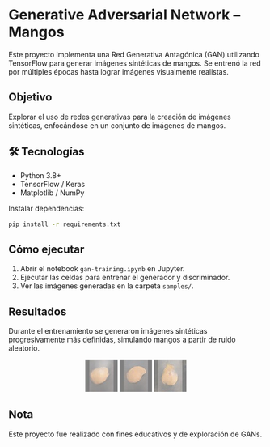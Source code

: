 # Generative Adversarial Network – Mangos

Este proyecto implementa una Red Generativa Antagónica (GAN) utilizando TensorFlow para generar imágenes sintéticas de mangos. Se entrenó la red por múltiples épocas hasta lograr imágenes visualmente realistas.



##  Objetivo

Explorar el uso de redes generativas para la creación de imágenes sintéticas, enfocándose en un conjunto de imágenes de mangos.


## 🛠 Tecnologías

- Python 3.8+
- TensorFlow / Keras
- Matplotlib / NumPy

Instalar dependencias:
```bash
pip install -r requirements.txt
```



##  Cómo ejecutar

1. Abrir el notebook `gan-training.ipynb` en Jupyter.
2. Ejecutar las celdas para entrenar el generador y discriminador.
3. Ver las imágenes generadas en la carpeta `samples/`.



##  Resultados

Durante el entrenamiento se generaron imágenes sintéticas progresivamente más definidas, simulando mangos a partir de ruido aleatorio.

<div align="center">
<img src="./samples/02-gan-mango.jpg">
<img src="./samples/03-gan-mango.jpg">
<img src="./samples/09-gan-mango.jpg">
</div>

##  Nota

Este proyecto fue realizado con fines educativos y de exploración de GANs.
